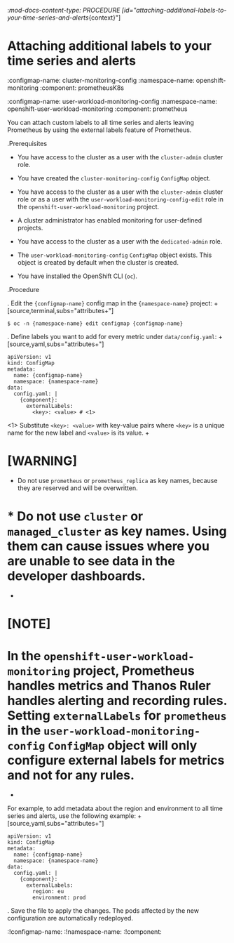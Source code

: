 :_mod-docs-content-type: PROCEDURE
[id="attaching-additional-labels-to-your-time-series-and-alerts_{context}"]
# Attaching additional labels to your time series and alerts

:configmap-name: cluster-monitoring-config
:namespace-name: openshift-monitoring
:component: prometheusK8s

:configmap-name: user-workload-monitoring-config
:namespace-name: openshift-user-workload-monitoring
:component: prometheus

You can attach custom labels to all time series and alerts leaving Prometheus by using the external labels feature of Prometheus.

.Prerequisites

* You have access to the cluster as a user with the `cluster-admin` cluster role.
* You have created the `cluster-monitoring-config` `ConfigMap` object.

* You have access to the cluster as a user with the `cluster-admin` cluster role or as a user with the `user-workload-monitoring-config-edit` role in the `openshift-user-workload-monitoring` project.
* A cluster administrator has enabled monitoring for user-defined projects.

* You have access to the cluster as a user with the `dedicated-admin` role.
* The `user-workload-monitoring-config` `ConfigMap` object exists. This object is created by default when the cluster is created.

* You have installed the OpenShift CLI (`oc`).

.Procedure

. Edit the `{configmap-name}` config map in the `{namespace-name}` project:
+
[source,terminal,subs="attributes+"]

```
$ oc -n {namespace-name} edit configmap {configmap-name}

```

. Define labels you want to add for every metric under `data/config.yaml`:
+
[source,yaml,subs="attributes+"]

```
apiVersion: v1
kind: ConfigMap
metadata:
  name: {configmap-name}
  namespace: {namespace-name}
data:
  config.yaml: |
    {component}:
      externalLabels:
        <key>: <value> # <1>

```
<1> Substitute `<key>: <value>` with key-value pairs where `<key>` is a unique name for the new label and `<value>` is its value.
+
# [WARNING]
* Do not use `prometheus` or `prometheus_replica` as key names, because they are reserved and will be overwritten.

# * Do not use `cluster` or `managed_cluster` as key names. Using them can cause issues where you are unable to see data in the developer dashboards.

+
# [NOTE]
# In the `openshift-user-workload-monitoring` project, Prometheus handles metrics and Thanos Ruler handles alerting and recording rules. Setting `externalLabels` for `prometheus` in the `user-workload-monitoring-config` `ConfigMap` object will only configure external labels for metrics and not for any rules.

+
For example, to add metadata about the region and environment to all time series and alerts, use the following example:
+
[source,yaml,subs="attributes+"]

```
apiVersion: v1
kind: ConfigMap
metadata:
  name: {configmap-name}
  namespace: {namespace-name}
data:
  config.yaml: |
    {component}:
      externalLabels:
        region: eu
        environment: prod

```

. Save the file to apply the changes. The pods affected by the new configuration are automatically redeployed.

:!configmap-name:
:!namespace-name:
:!component:
